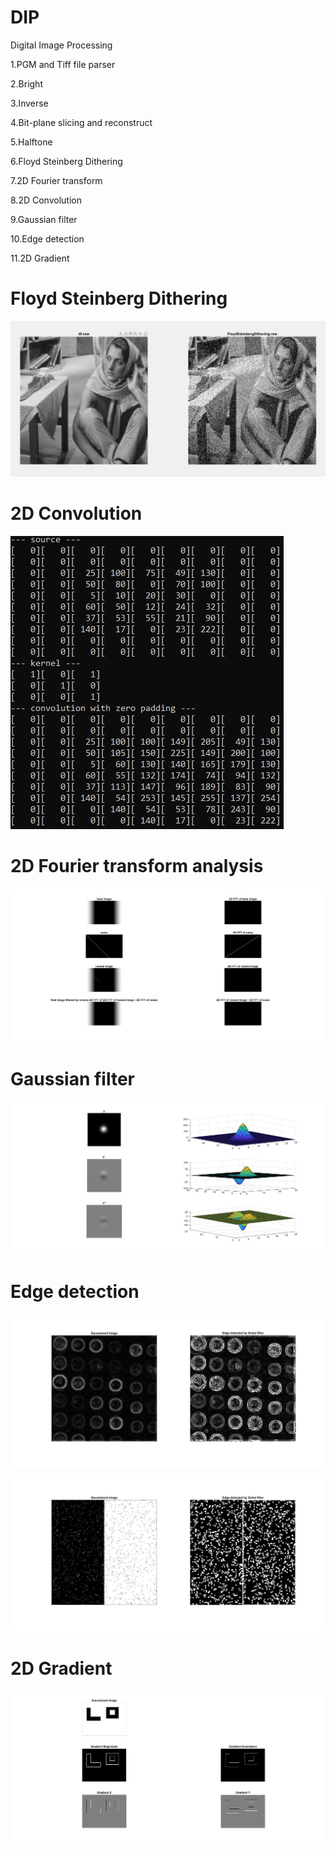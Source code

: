 # DIP
Digital Image Processing

1.PGM and Tiff file parser

2.Bright

3.Inverse

4.Bit-plane slicing and reconstruct

5.Halftone

6.Floyd Steinberg Dithering

7.2D Fourier transform

8.2D Convolution

9.Gaussian filter

10.Edge detection

11.2D Gradient

# Floyd Steinberg Dithering
![image](https://github.com/MouChiaHung/DIP/blob/master/Debug/FloydSteinbergDithering.png)

# 2D Convolution
![image](https://github.com/MouChiaHung/DIP/blob/master/Debug/conv.jpg)

# 2D Fourier transform analysis
![image](https://github.com/MouChiaHung/DIP/blob/master/Debug/denoised.jpg)

# Gaussian filter
![image](https://github.com/MouChiaHung/DIP/blob/master/Debug/GaussionDistribution2D.jpg)

# Edge detection
![image](https://github.com/MouChiaHung/DIP/blob/master/Debug/sobel_filter.jpg)

![image](https://github.com/MouChiaHung/DIP/blob/master/Debug/sobel_filter_edge.jpg)

# 2D Gradient
![image](https://github.com/MouChiaHung/DIP/blob/master/Debug/gradient_2object.jpg)